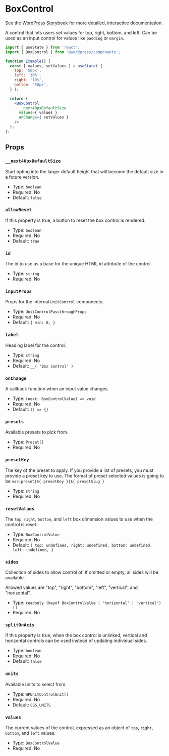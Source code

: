 # BoxControl

<!-- This file is generated automatically and cannot be edited directly. Make edits via TypeScript types and TSDocs. -->

<p class="callout callout-info">See the <a href="https://wordpress.github.io/gutenberg/?path=/docs/components-boxcontrol--docs">WordPress Storybook</a> for more detailed, interactive documentation.</p>

A control that lets users set values for top, right, bottom, and left. Can be
used as an input control for values like `padding` or `margin`.

```jsx
import { useState } from 'react';
import { BoxControl } from '@wordpress/components';

function Example() {
  const [ values, setValues ] = useState( {
    top: '50px',
    left: '10%',
    right: '10%',
    bottom: '50px',
  } );

  return (
    <BoxControl
      __next40pxDefaultSize
      values={ values }
      onChange={ setValues }
    />
  );
};
```

## Props

### `__next40pxDefaultSize`

Start opting into the larger default height that will become the default size in a future version.

 - Type: `boolean`
 - Required: No
 - Default: `false`

### `allowReset`

If this property is true, a button to reset the box control is rendered.

 - Type: `boolean`
 - Required: No
 - Default: `true`

### `id`

The id to use as a base for the unique HTML id attribute of the control.

 - Type: `string`
 - Required: No

### `inputProps`

Props for the internal `UnitControl` components.

 - Type: `UnitControlPassthroughProps`
 - Required: No
 - Default: `{
    	min: 0,
    }`

### `label`

Heading label for the control.

 - Type: `string`
 - Required: No
 - Default: `__( 'Box Control' )`

### `onChange`

A callback function when an input value changes.

 - Type: `(next: BoxControlValue) => void`
 - Required: No
 - Default: `() => {}`

### `presets`

Available presets to pick from.

 - Type: `Preset[]`
 - Required: No

### `presetKey`

The key of the preset to apply.
If you provide a list of presets, you must provide a preset key to use.
The format of preset selected values is going to be `var:preset|${ presetKey }|${ presetSlug }`

 - Type: `string`
 - Required: No

### `resetValues`

The `top`, `right`, `bottom`, and `left` box dimension values to use when the control is reset.

 - Type: `BoxControlValue`
 - Required: No
 - Default: `{
    	top: undefined,
    	right: undefined,
    	bottom: undefined,
    	left: undefined,
    }`

### `sides`

Collection of sides to allow control of. If omitted or empty, all sides will be available.

Allowed values are "top", "right", "bottom", "left", "vertical", and "horizontal".

 - Type: `readonly (keyof BoxControlValue | "horizontal" | "vertical")[]`
 - Required: No

### `splitOnAxis`

If this property is true, when the box control is unlinked, vertical and horizontal controls
can be used instead of updating individual sides.

 - Type: `boolean`
 - Required: No
 - Default: `false`

### `units`

Available units to select from.

 - Type: `WPUnitControlUnit[]`
 - Required: No
 - Default: `CSS_UNITS`

### `values`

The current values of the control, expressed as an object of `top`, `right`, `bottom`, and `left` values.

 - Type: `BoxControlValue`
 - Required: No
